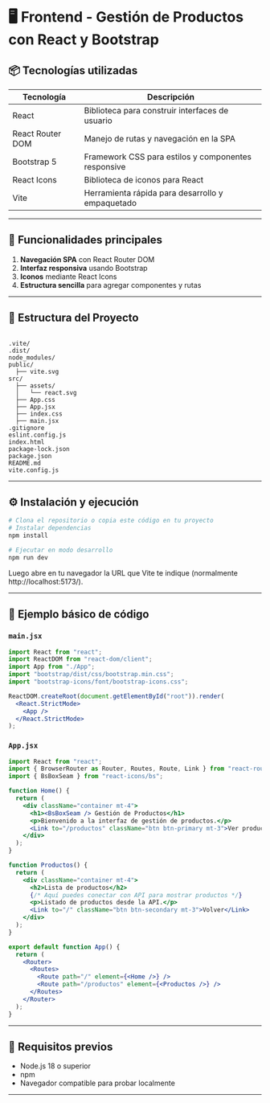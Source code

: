 
# 🖥️ Frontend - Gestión de Productos con React y Bootstrap

## 📦 Tecnologías utilizadas

| Tecnología            | Descripción                                              |
|----------------------|----------------------------------------------------------|
| React                | Biblioteca para construir interfaces de usuario         |
| React Router DOM     | Manejo de rutas y navegación en la SPA                |
| Bootstrap 5          | Framework CSS para estilos y componentes responsive     |
| React Icons          | Biblioteca de iconos para React                            |
| Vite                 | Herramienta rápida para desarrollo y empaquetado        |

---

## 🚀 Funcionalidades principales

1. **Navegación SPA** con React Router DOM  
2. **Interfaz responsiva** usando Bootstrap  
3. **Iconos** mediante React Icons  
4. **Estructura sencilla** para agregar componentes y rutas  

---

## 📁 Estructura del Proyecto

```

.vite/
.dist/
node_modules/
public/
  ├── vite.svg
src/
  ├── assets/
  │   └── react.svg
  ├── App.css
  ├── App.jsx
  ├── index.css
  ├── main.jsx
.gitignore
eslint.config.js
index.html
package-lock.json
package.json
README.md
vite.config.js

```

---

## ⚙️ Instalación y ejecución

```bash
# Clona el repositorio o copia este código en tu proyecto
# Instalar dependencias
npm install

# Ejecutar en modo desarrollo
npm run dev
```

Luego abre en tu navegador la URL que Vite te indique (normalmente http://localhost:5173/).

---

## 📄 Ejemplo básico de código

### `main.jsx`

```jsx
import React from "react";
import ReactDOM from "react-dom/client";
import App from "./App";
import "bootstrap/dist/css/bootstrap.min.css";
import "bootstrap-icons/font/bootstrap-icons.css";

ReactDOM.createRoot(document.getElementById("root")).render(
  <React.StrictMode>
    <App />
  </React.StrictMode>
);
```

### `App.jsx`

```jsx
import React from "react";
import { BrowserRouter as Router, Routes, Route, Link } from "react-router-dom";
import { BsBoxSeam } from "react-icons/bs";

function Home() {
  return (
    <div className="container mt-4">
      <h1><BsBoxSeam /> Gestión de Productos</h1>
      <p>Bienvenido a la interfaz de gestión de productos.</p>
      <Link to="/productos" className="btn btn-primary mt-3">Ver productos</Link>
    </div>
  );
}

function Productos() {
  return (
    <div className="container mt-4">
      <h2>Lista de productos</h2>
      {/* Aquí puedes conectar con API para mostrar productos */}
      <p>Listado de productos desde la API.</p>
      <Link to="/" className="btn btn-secondary mt-3">Volver</Link>
    </div>
  );
}

export default function App() {
  return (
    <Router>
      <Routes>
        <Route path="/" element={<Home />} />
        <Route path="/productos" element={<Productos />} />
      </Routes>
    </Router>
  );
}
```




---

## 📝 Requisitos previos

* Node.js 18 o superior  
* npm  
* Navegador compatible para probar localmente

---
